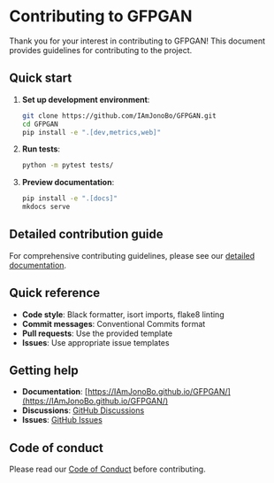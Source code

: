 # Contributing to GFPGAN

Thank you for your interest in contributing to GFPGAN! This document provides guidelines for contributing to the project.

## Quick start

1. **Set up development environment**:
   ```bash
   git clone https://github.com/IAmJonoBo/GFPGAN.git
   cd GFPGAN
   pip install -e ".[dev,metrics,web]"
   ```

2. **Run tests**:
   ```bash
   python -m pytest tests/
   ```

3. **Preview documentation**:
   ```bash
   pip install -e ".[docs]"
   mkdocs serve
   ```

## Detailed contribution guide

For comprehensive contributing guidelines, please see our [detailed documentation](https://IAmJonoBo.github.io/GFPGAN/governance/contributing/).

## Quick reference

- **Code style**: Black formatter, isort imports, flake8 linting
- **Commit messages**: Conventional Commits format
- **Pull requests**: Use the provided template
- **Issues**: Use appropriate issue templates

## Getting help

- **Documentation**: [https://IAmJonoBo.github.io/GFPGAN/](https://IAmJonoBo.github.io/GFPGAN/)
- **Discussions**: [GitHub Discussions](https://github.com/IAmJonoBo/GFPGAN/discussions)
- **Issues**: [GitHub Issues](https://github.com/IAmJonoBo/GFPGAN/issues)

## Code of conduct

Please read our [Code of Conduct](CODE_OF_CONDUCT.md) before contributing.
